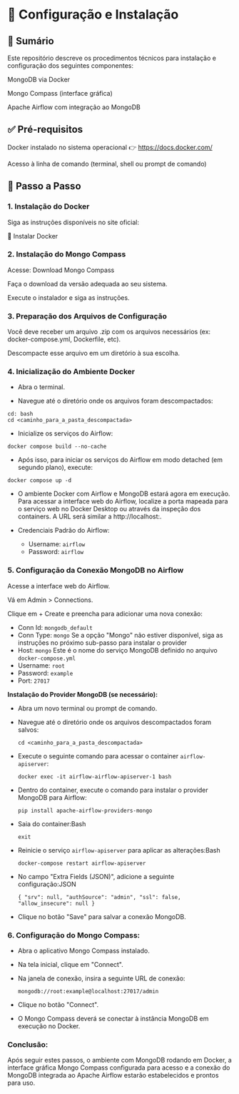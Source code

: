 # 📘 Configuração e Instalação 

## 📌 Sumário



Este repositório descreve os procedimentos técnicos para instalação e configuração dos seguintes componentes:

MongoDB via Docker

Mongo Compass (interface gráfica)

Apache Airflow com integração ao MongoDB

## ✅ Pré-requisitos
Docker instalado no sistema operacional
👉 https://docs.docker.com/

Acesso à linha de comando (terminal, shell ou prompt de comando)

## 🚀 Passo a Passo
### 1. Instalação do Docker
Siga as instruções disponíveis no site oficial:

🔗 Instalar Docker

### 2. Instalação do Mongo Compass
Acesse: Download Mongo Compass

Faça o download da versão adequada ao seu sistema.

Execute o instalador e siga as instruções.

### 3. Preparação dos Arquivos de Configuração
Você deve receber um arquivo .zip com os arquivos necessários (ex: docker-compose.yml, Dockerfile, etc).

Descompacte esse arquivo em um diretório à sua escolha.

### 4. Inicialização do Ambiente Docker
* Abra o terminal.

* Navegue até o diretório onde os arquivos foram descompactados:
```
cd: bash
cd <caminho_para_a_pasta_descompactada>
```

* Inicialize os serviços do Airflow:
```
docker compose build --no-cache
```

* Após isso, para iniciar os serviços do Airflow em modo detached (em segundo plano), execute:
``` 
docker compose up -d
```

* O ambiente Docker com Airflow e MongoDB estará agora em execução. Para acessar a interface web do Airflow, localize a porta mapeada para o serviço web no Docker Desktop ou através da inspeção dos containers. A URL será similar a http://localhost:<porta>.

* Credenciais Padrão do Airflow:
  - Username: ```airflow```
  - Password: ```airflow```
  
### 5. Configuração da Conexão MongoDB no Airflow
Acesse a interface web do Airflow.

Vá em Admin > Connections.

Clique em + Create e preencha para adicionar uma nova conexão:

- Conn Id: 	```mongodb_default```
- Conn Type: ```mongo``` Se a opção "Mongo" não estiver disponível, siga as instruções no próximo sub-passo para instalar o provider
- Host: ```mongo``` Este é o nome do serviço MongoDB definido no arquivo ```docker-compose.yml```
- Username:	```root```
- Password:	```example```
- Port: ```27017``` 



**Instalação do Provider MongoDB (se necessário):**
  - Abra um novo terminal ou prompt de comando.
    
  - Navegue até o diretório onde os arquivos descompactados foram salvos:
        
     ```cd <caminho_para_a_pasta_descompactada>```
        
  - Execute o seguinte comando para acessar o container `airflow-apiserver`:
        
     ```docker exec -it airflow-airflow-apiserver-1 bash```
        
  - Dentro do container, execute o comando para instalar o provider MongoDB para Airflow:
        
     ```pip install apache-airflow-providers-mongo```
        
  - Saia do container:Bash
        
     ```exit```
        
  - Reinicie o serviço `airflow-apiserver` para aplicar as alterações:Bash
        
     ```docker-compose restart airflow-apiserver```
        
  - No campo "Extra Fields (JSON)", adicione a seguinte configuração:JSON
    
     ```{ "srv": null, "authSource": "admin", "ssl": false, "allow_insecure": null }```
    
  - Clique no botão "Save" para salvar a conexão MongoDB.

### 6. Configuração do Mongo Compass:

- Abra o aplicativo Mongo Compass instalado.
- Na tela inicial, clique em "Connect".
- Na janela de conexão, insira a seguinte URL de conexão:
    
    `mongodb://root:example@localhost:27017/admin`
    
- Clique no botão "Connect".
- O Mongo Compass deverá se conectar à instância MongoDB em execução no Docker.

### Conclusão:

Após seguir estes passos, o ambiente com MongoDB rodando em Docker, a interface gráfica Mongo Compass configurada para acesso e a conexão do MongoDB integrada ao Apache Airflow estarão estabelecidos e prontos para uso.






